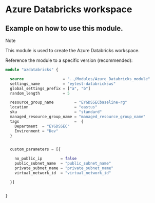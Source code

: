 # Azure Databricks workspace
## Example on how to use this module.

> [!NOTE]
> This module is used to create the Azure Databricks workspace.


Reference the module to a specific version (recommended):

```terraform
module "azdatabricks" {

  source                 = "../Modules/Azure_Databricks_module"
  settings_name          = "eytest-databricksws"
  global_settings_prefix = ["a", "b"]
  random_length          = 5

  resource_group_name         = "EYGDSSECbaseline-rg"
  location                    = "eastus"
  sku                         = "standard"
  managed_resource_group_name = "managed_resource_group_name"
  tags                        =  {
    Department  = "EYGDSSEC"
    Environment = "Dev"
  }


  custom_parameters = [{

    no_public_ip        = false
    public_subnet_name  = "public_subnet_name"
    private_subnet_name = "private_subnet_name"
    virtual_network_id  = "virtual_network_id"

  }]


}
```



